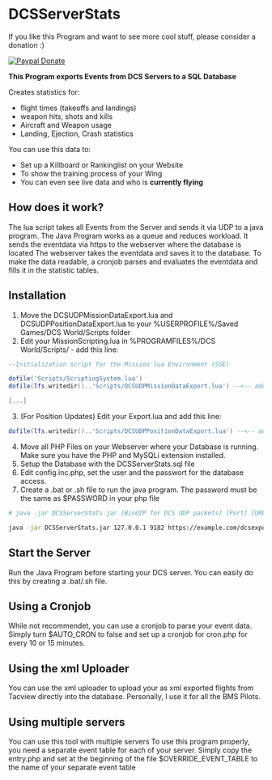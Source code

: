 # DCSServerStats

If you like this Program and want to see more cool stuff, please consider a donation :)

[![Paypal Donate](https://www.paypalobjects.com/en_US/DE/i/btn/btn_donateCC_LG.gif)](https://www.paypal.com/cgi-bin/webscr?cmd=_s-xclick&hosted_button_id=AM7K6U4ELAFBA)


**This Program exports Events from DCS Servers to a SQL Database**

Creates statistics for:
- flight times (takeoffs and landings)
- weapon hits, shots and kills
- Aircraft and Weapon usage
- Landing, Ejection, Crash statistics

You can use this data to:
- Set up a Killboard or Rankinglist on your Website
- To show the training process of your Wing
- You can even see live data and who is **currently flying**


## How does it work?

The lua script takes all Events from the Server and sends it via UDP to a java program.
The Java Program works as a queue and reduces workload. It sends the eventdata via https to the webserver where the database is located
The webserver takes the eventdata and saves it to the database.
To make the data readable, a cronjob parses and evaluates the eventdata and fills it in the statistic tables.


## Installation
1. Move the DCSUDPMissionDataExport.lua and DCSUDPPositionDataExport.lua to your %USERPROFILE%/Saved Games/DCS World/Scripts folder
2. Edit your MissionScripting.lua in %PROGRAMFILES%/DCS World/Scripts/ - add this line:
```lua
--Initialization script for the Mission lua Environment (SSE)

dofile('Scripts/ScriptingSystem.lua')
dofile(lfs.writedir()..'Scripts/DCSUDPMissionDataExport.lua') --<-- add this line

[...]
```

3. (For Position Updates) Edit your Export.lua and add this line:
```lua
dofile(lfs.writedir()..'Scripts/DCSUDPPositionDataExport.lua') --<-- add this line
```

4. Move all PHP Files on your Webserver where your Database is running. Make sure you have the PHP and MySQLi extension installed.
5. Setup the Database with the DCSServerStats.sql file
6. Edit config.inc.php, set the user and the passwort for the database access.
7. Create a .bat or .sh file to run the java program. The password must be the same as $PASSWORD in your php file
```sh
# java -jar DCSServerStats.jar [BindIP for DCS UDP packets] [Port] [URL to entry.php] [password] 

java -jar DCSServerStats.jar 127.0.0.1 9182 https://example.com/dcsexport/entry.php secretpassword
```

## Start the Server
Run the Java Program before starting your DCS server. You can easily do this by creating a .bat/.sh file.

## Using a Cronjob
While not recommendet, you can use a cronjob to parse your event data. Simply turn $AUTO_CRON to false and set up a cronjob for cron.php for every 10 or 15 minutes.

## Using the xml Uploader
You can use the xml uploader to upload your as xml exported flights from Tacview directly into the database. Personally, I use it for all the BMS Pilots. 

## Using multiple servers
You can use this tool with multiple servers
To use this program properly, you need a separate event table for each of your server.
Simply copy the entry.php and set at the beginning of the file $OVERRIDE_EVENT_TABLE to the name of your separate event table
